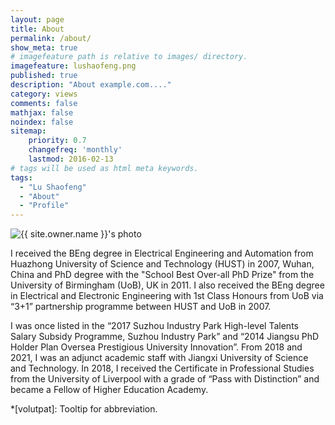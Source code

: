 ```yaml
---
layout: page
title: About
permalink: /about/
show_meta: true
# imagefeature path is relative to images/ directory.
imagefeature: lushaofeng.png
published: true
description: "About example.com...."
category: views
comments: false
mathjax: false
noindex: false
sitemap:
    priority: 0.7
    changefreq: 'monthly'
    lastmod: 2016-02-13
# tags will be used as html meta keywords.    
tags:
  - "Lu Shaofeng"
  - "About"
  - "Profile"
---
```


<div class="post-author text-center">                       
<img src="{{ site.urlimg }}{{ site.owner.avatar }}" alt="{{ site.owner.name }}'s photo" itemprop="image" class="post-avatar img-circle img-responsive"/> 
<span class="social-icons" style="padding-top: 10px; padding-bottom: 1px;">
<a href="{{ site.url }}/cv" title="Curriculum Vitae" class="social-icons"><i class="iconm iconm-profile" style="vertical-align: center;"></i></a>
<a href="{{ site.url }}/about/publications/" class="social-icons" title="Publications"><i class="fa fa-book" aria-hidden="true" style="vertical-align: center;"></i></a>
<a href="{{ site.owner.linkedin }}" class="social-icons" title="LinkedIn profile"><i class="fa fa-linkedin-square" aria-hidden="true" style="vertical-align: center;"></i></a>
</span>
</div>

I received the BEng degree in Electrical Engineering and Automation from Huazhong University of Science and Technology (HUST) in 2007, Wuhan, China and PhD degree with the "School Best Over-all PhD Prize" from the University of Birmingham (UoB), UK in 2011. I also received the BEng degree in Electrical and Electronic Engineering with 1st Class Honours from UoB via “3+1” partnership programme between HUST and UoB in 2007.

I was once listed in the “2017 Suzhou Industry Park High-level Talents Salary Subsidy Programme, Suzhou Industry Park” and “2014 Jiangsu PhD Holder Plan Oversea Prestigious University Innovation”. From 2018 and 2021, I was an adjunct academic staff with Jiangxi University of Science and Technology. In 2018, I received the Certificate in Professional Studies from the University of Liverpool with a grade of “Pass with Distinction” and became a Fellow of Higher Education Academy.


*[volutpat]: Tooltip for abbreviation.
